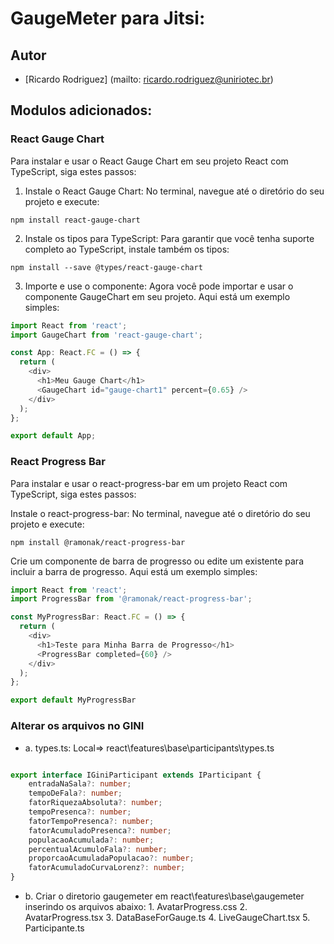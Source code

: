 

# GaugeMeter para Jitsi:

## Autor
   - [Ricardo Rodriguez] (mailto: ricardo.rodriguez@uniriotec.br)

## Modulos adicionados:

### React Gauge Chart 
Para instalar e usar o React Gauge Chart em seu projeto React com TypeScript, siga estes passos:

1. Instale o React Gauge Chart: No terminal, navegue até o diretório do seu projeto e execute:
~~~
npm install react-gauge-chart
~~~
2. Instale os tipos para TypeScript: Para garantir que você tenha suporte completo ao TypeScript, instale também os tipos:
~~~
npm install --save @types/react-gauge-chart
~~~
3. Importe e use o componente: Agora você pode importar e usar o componente GaugeChart em seu projeto. Aqui está um exemplo simples:

~~~TypeScript
import React from 'react';
import GaugeChart from 'react-gauge-chart';

const App: React.FC = () => {
  return (
    <div>
      <h1>Meu Gauge Chart</h1>
      <GaugeChart id="gauge-chart1" percent={0.65} />
    </div>
  );
};

export default App;
~~~

### React Progress Bar

Para instalar e usar o react-progress-bar em um projeto React com TypeScript, siga estes passos:

Instale o react-progress-bar: No terminal, navegue até o diretório do seu projeto e execute:

~~~
npm install @ramonak/react-progress-bar
~~~

Crie um componente de barra de progresso ou edite um existente para incluir a barra de progresso. Aqui está um exemplo simples:

~~~TypeScript
import React from 'react';
import ProgressBar from '@ramonak/react-progress-bar';

const MyProgressBar: React.FC = () => {
  return (
    <div>
      <h1>Teste para Minha Barra de Progresso</h1>
      <ProgressBar completed={60} />
    </div>
  );
};

export default MyProgressBar
~~~

### Alterar os arquivos no GINI

- a. types.ts: Local=> react\features\base\participants\types.ts

~~~TypeScript

export interface IGiniParticipant extends IParticipant {
    entradaNaSala?: number;
    tempoDeFala?: number;
    fatorRiquezaAbsoluta?: number;
    tempoPresenca?: number;
    fatorTempoPresenca?: number;
    fatorAcumuladoPresenca?: number;
    populacaoAcumulada?: number;
    percentualAcumuloFala?: number;
    proporcaoAcumuladaPopulacao?: number;
    fatorAcumuladoCurvaLorenz?: number;
}

~~~

- b. Criar o diretorio gaugemeter em react\features\base\gaugemeter inserindo os arquivos abaixo:
      1. AvatarProgress.css
      2. AvatarProgress.tsx
      3. DataBaseForGauge.ts
      4. LiveGaugeChart.tsx
      5. Participante.ts

